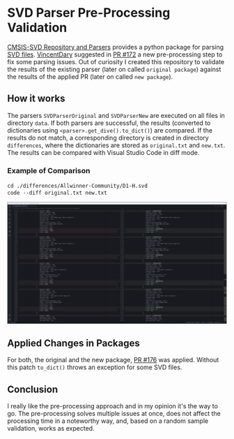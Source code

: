 # SVD Parser Pre-Processing Validation

[CMSIS-SVD Repository and Parsers](https://github.com/posborne/cmsis-svd) provides a python package for parsing [SVD files](https://www.keil.com/pack/doc/CMSIS/SVD/html/index.html). [VincentDary](https://github.com/VincentDary) suggested in [PR #172](https://github.com/posborne/cmsis-svd/pull/172) a new pre-processing step to fix some parsing issues. Out of curiosity I created this repository to validate the results of the existing parser (later
on called `original package`) against the results of the applied PR (later on called `new package`).

## How it works

The parsers `SVDParserOriginal` and `SVDParserNew` are executed on all files in directory `data`. If both parsers are successful, the results (converted to dictionaries using `<parser>.get_dive().to_dict()`) are compared. If the results do not match, a corresponding directory is created in directory `differences`, where the dictionaries are stored as `original.txt` and `new.txt`. The results can be compared with Visual Studio Code in diff mode.

### Example of Comparison

```shell
cd ./differences/Allwinner-Community/D1-H.svd
code --diff original.txt new.txt
```

![D1-H Comparison](d1-h_diff.png)

## Applied Changes in Packages

For both, the original and the new package, [PR #176](https://github.com/posborne/cmsis-svd/pull/176) was applied. Without this patch `to_dict()` throws an exception for some SVD files.

## Conclusion

I really like the pre-processing approach and in my opinion it's the way to go. The pre-processing solves multiple issues at once, does not affect the processing time in a noteworthy way, and, based on a random sample validation, works as expected.